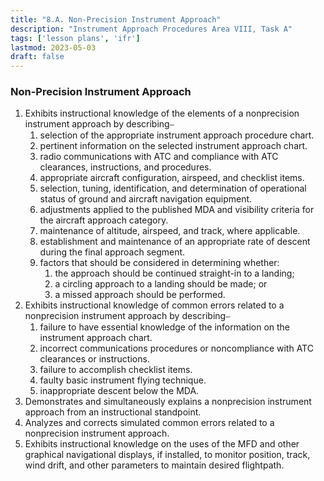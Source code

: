 ```yaml
---
title: "8.A. Non-Precision Instrument Approach"
description: "Instrument Approach Procedures Area VIII, Task A"
tags: ['lesson plans', 'ifr']
lastmod: 2023-05-03
draft: false
---
```

### Non-Precision Instrument Approach

1. Exhibits instructional knowledge of the elements of a nonprecision instrument approach by describing⎯
   1. selection of the appropriate instrument approach procedure chart. 
   2. pertinent information on the selected instrument approach chart. 
   3. radio communications with ATC and compliance with ATC clearances, instructions, and procedures. 
   4. appropriate aircraft configuration, airspeed, and checklist items. 
   5. selection, tuning, identification, and determination of operational status of ground and aircraft navigation equipment. 
   6. adjustments applied to the published MDA and visibility criteria for the aircraft approach category. 
   7. maintenance of altitude, airspeed, and track, where applicable. 
   8. establishment and maintenance of an appropriate rate of descent during the final approach segment. 
   9. factors that should be considered in determining whether: 
      1.  the approach should be continued straight-in to a landing; 
      2.  a circling approach to a landing should be made; or 
      3.  a missed approach should be performed. 
2. Exhibits instructional knowledge of common errors related to a nonprecision instrument approach by describing⎯
   1. failure to have essential knowledge of the information on the instrument approach chart. 
   2. incorrect communications procedures or noncompliance with ATC clearances or instructions. 
   3. failure to accomplish checklist items. 
   4. faulty basic instrument flying technique. 
   5. inappropriate descent below the MDA. 
3. Demonstrates and simultaneously explains a nonprecision instrument approach from an instructional standpoint. 
4. Analyzes and corrects simulated common errors related to a nonprecision instrument approach. 
5. Exhibits instructional knowledge on the uses of the MFD and other graphical navigational displays, if installed, to monitor position, track, wind drift, and other parameters to maintain desired flightpath.
